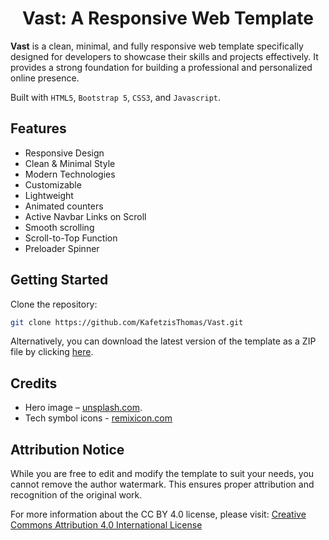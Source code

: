 <div align="center">
    <h1>Vast: A Responsive Web Template</h1>
</div>

**Vast** is a clean, minimal, and fully responsive web template specifically designed for developers to showcase their skills and projects effectively. It provides a strong foundation for building a professional and personalized online presence.

Built with `HTML5`, `Bootstrap 5`, `CSS3`, and `Javascript`.

## Features

* Responsive Design
* Clean & Minimal Style
* Modern Technologies
* Customizable
* Lightweight
* Animated counters
* Active Navbar Links on Scroll
* Smooth scrolling
* Scroll-to-Top Function
* Preloader Spinner

## Getting Started

Clone the repository:

```Bash
git clone https://github.com/KafetzisThomas/Vast.git
```

Alternatively, you can download the latest version of the template as a ZIP file by clicking [here](https://github.com/KafetzisThomas/Vast/archive/refs/heads/main.zip).

## Credits

* Hero image – [unsplash.com](https://unsplash.com/).
* Tech symbol icons - [remixicon.com](https://remixicon.com/)

## Attribution Notice

While you are free to edit and modify the template to suit your needs, you cannot remove the author watermark. This ensures proper attribution and recognition of the original work.

For more information about the CC BY 4.0 license, please visit: [Creative Commons Attribution 4.0 International License](https://creativecommons.org/licenses/by/4.0/)
